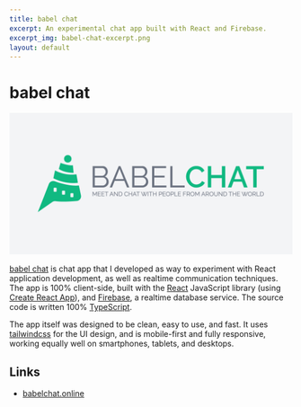 ```yaml
---
title: babel chat
excerpt: An experimental chat app built with React and Firebase.
excerpt_img: babel-chat-excerpt.png
layout: default
---
```


babel chat
=======

<img src="/img/babel-chat-hero.png" class="post-hero-img" />

[babel chat](https://www.babelchat.online) is chat app that I developed as way to experiment with React application development, as well as realtime communication techniques. The app is 100% client-side, built with the [React](https://reactjs.org/) JavaScript library (using [Create React App](https://create-react-app.dev)), and [Firebase](https://firebase.google.com/), a realtime database service. The source code is written 100% [TypeScript](https://www.typescriptlang.org/).

The app itself was designed to be clean, easy to use, and fast. It uses [tailwindcss](http://tailwindcss.com/) for the UI design, and is mobile-first and fully responsive, working equally well on smartphones, tablets, and desktops.

Links
-----

 * [babelchat.online](https://www.babelchat.online)